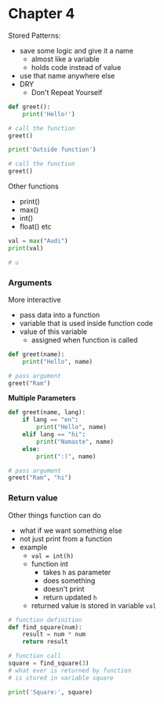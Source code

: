 # Chapter 4
Stored Patterns:
- save some logic and give it a name
    - almost like a variable
    - holds code instead of value
- use that name anywhere else
- DRY
    - Don't Repeat Yourself


```python
def greet():
    print('Hello!')

# call the function
greet()

print('Outside function')

# call the function
greet()
```

Other functions
- print()
- max()
- int()
- float()
etc

```python
val = max("Audi")
print(val)

# u
```

### Arguments
More interactive
- pass data into a function
- variable that is used inside function code
- value of this variable
    - assigned when function is called

```python
def greet(name):
    print("Hello", name)

# pass argument
greet("Ram")
```

**Multiple Parameters**
```python
def greet(name, lang):
    if lang == "en":
        print("Hello", name)
    elif lang == "hi":
        print("Namaste", name)
    else:
        print(":)", name)

# pass argument
greet("Ram", "hi")
```

### Return value
Other things function can do
- what if we want something else
- not just print from a function
- example
    - `val = int(h)`
    - function int 
        - takes `h` as parameter
        - does something
        - doesn't print
        - return updated `h`
    - returned value is stored in variable `val`


```python
# function definition
def find_square(num):
    result = num * num
    return result

# function call
square = find_square(3)
# what ever is returned by function
# is stored in variable square

print('Square:', square)

```

